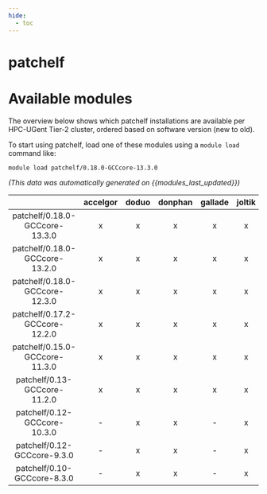 ```yaml
---
hide:
  - toc
---
```


patchelf
========

# Available modules


The overview below shows which patchelf installations are available per HPC-UGent Tier-2 cluster, ordered based on software version (new to old).

To start using patchelf, load one of these modules using a `module load` command like:

```shell
module load patchelf/0.18.0-GCCcore-13.3.0
```

*(This data was automatically generated on {{modules_last_updated}})*  

| |accelgor|doduo|donphan|gallade|joltik|shinx|skitty|
| :---: | :---: | :---: | :---: | :---: | :---: | :---: | :---: |
|patchelf/0.18.0-GCCcore-13.3.0|x|x|x|x|x|x|-|
|patchelf/0.18.0-GCCcore-13.2.0|x|x|x|x|x|x|x|
|patchelf/0.18.0-GCCcore-12.3.0|x|x|x|x|x|x|x|
|patchelf/0.17.2-GCCcore-12.2.0|x|x|x|x|x|-|-|
|patchelf/0.15.0-GCCcore-11.3.0|x|x|x|x|x|-|-|
|patchelf/0.13-GCCcore-11.2.0|x|x|x|x|x|-|-|
|patchelf/0.12-GCCcore-10.3.0|-|x|x|-|x|-|-|
|patchelf/0.12-GCCcore-9.3.0|-|x|x|-|x|-|-|
|patchelf/0.10-GCCcore-8.3.0|-|x|x|-|x|-|-|

